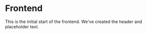 # Frontend

This is the initial start of the frontend. We've created the header and placeholder text.